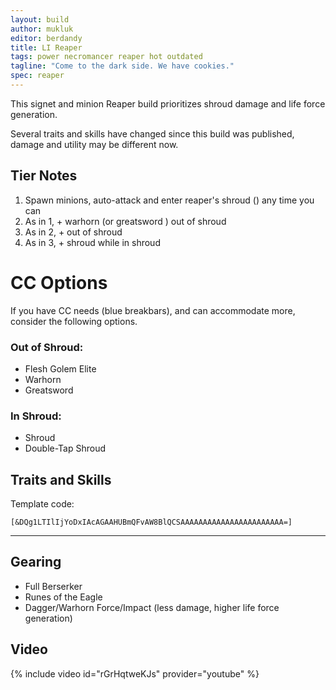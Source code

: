 ```yaml
---
layout: build
author: mukluk
editor: berdandy
title: LI Reaper
tags: power necromancer reaper hot outdated
tagline: "Come to the dark side. We have cookies."
spec: reaper
---
```


This signet and minion Reaper build prioritizes shroud damage and life force generation.

Several traits and skills have changed since this build was published, damage and utility may be different now.

## Tier Notes

1. Spawn minions, auto-attack and enter reaper's shroud (<span data-aw2-key="F1" data-aw2-skill="30792"></span>) any time you can
2. As in 1, + warhorn <span data-aw2-key="5" data-aw2-skill="10557"></span> (or greatsword <span data-aw2-key="3" data-aw2-skill="30860"></span>) out of shroud
3. As in 2, + <span data-aw2-key="7" data-aw2-skill="10590"></span> out of shroud
4. As in 3, + shroud <span data-aw2-key="4" data-aw2-skill="30504"></span> while in shroud

# CC Options

If you have CC needs (blue breakbars), and can accommodate more, consider the following options.

### Out of Shroud:
- Flesh Golem Elite <span data-aw2-key="0" data-aw2-skill="10647"></span>
- Warhorn <span data-aw2-key="4" data-aw2-skill="10556"></span>
- Greatsword <span data-aw2-key="5" data-aw2-skill="29740"></span>

### In Shroud:
- Shroud <span data-aw2-key="5" data-aw2-skill="30557"></span>
- Double-Tap Shroud <span data-aw2-key="3" data-aw2-skill="29958"></span>

## Traits and Skills

Template code:

`[&DQg1LTIlIjYoDxIAcAGAAHUBmQFvAW8BlQCSAAAAAAAAAAAAAAAAAAAAAAA=]`

---

<div
  data-armory-embed='skills'
  data-armory-ids='21762,10589,10622,10611,10646'
>
</div>
<div
  data-armory-embed='specializations'
  data-armory-ids='53,50,34'
  data-armory-53-traits='914,909,853'
  data-armory-50-traits='875,894,893'
  data-armory-34-traits='2020,1969,2021'
>
</div>


## Gearing

- Full Berserker
- Runes of the Eagle
- Dagger/Warhorn Force/Impact (less damage, higher life force generation)

## Video
{% include video id="rGrHqtweKJs" provider="youtube" %}